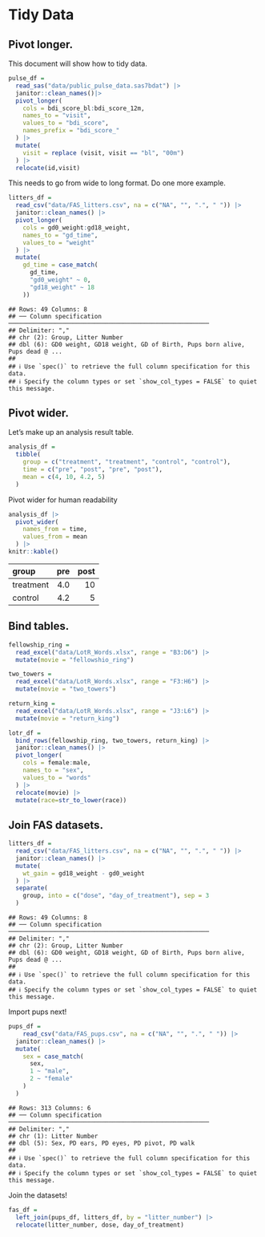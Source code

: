 Tidy Data
================

## Pivot longer.

This document will show how to tidy data.

``` r
pulse_df =
  read_sas("data/public_pulse_data.sas7bdat") |> 
  janitor::clean_names()|> 
  pivot_longer(
    cols = bdi_score_bl:bdi_score_12m,
    names_to = "visit",
    values_to = "bdi_score", 
    names_prefix = "bdi_score_"
  ) |> 
  mutate(
    visit = replace (visit, visit == "bl", "00m")
  ) |> 
  relocate(id,visit)
```

This needs to go from wide to long format. Do one more example.

``` r
litters_df =
  read_csv("data/FAS_litters.csv", na = c("NA", "", ".", " ")) |>
  janitor::clean_names() |>
  pivot_longer(
    cols = gd0_weight:gd18_weight,     
    names_to = "gd_time",               
    values_to = "weight"                
  ) |> 
  mutate(
    gd_time = case_match(
      gd_time,
      "gd0_weight" ~ 0,
      "gd18_weight" ~ 18
    ))
```

    ## Rows: 49 Columns: 8
    ## ── Column specification ────────────────────────────────────────────────────────
    ## Delimiter: ","
    ## chr (2): Group, Litter Number
    ## dbl (6): GD0 weight, GD18 weight, GD of Birth, Pups born alive, Pups dead @ ...
    ## 
    ## ℹ Use `spec()` to retrieve the full column specification for this data.
    ## ℹ Specify the column types or set `show_col_types = FALSE` to quiet this message.

## Pivot wider.

Let’s make up an analysis result table.

``` r
analysis_df =
  tibble(
    group = c("treatment", "treatment", "control", "control"),
    time = c("pre", "post", "pre", "post"),
    mean = c(4, 10, 4.2, 5)
  )
```

Pivot wider for human readability

``` r
analysis_df |> 
  pivot_wider(
    names_from = time,
    values_from = mean
  ) |> 
knitr::kable()
```

| group     | pre | post |
|:----------|----:|-----:|
| treatment | 4.0 |   10 |
| control   | 4.2 |    5 |

## Bind tables.

``` r
fellowship_ring = 
  read_excel("data/LotR_Words.xlsx", range = "B3:D6") |> 
  mutate(movie = "fellowshio_ring")

two_towers = 
  read_excel("data/LotR_Words.xlsx", range = "F3:H6") |> 
  mutate(movie = "two_towers")

return_king = 
  read_excel("data/LotR_Words.xlsx", range = "J3:L6") |> 
  mutate(movie = "return_king")

lotr_df = 
  bind_rows(fellowship_ring, two_towers, return_king) |> 
  janitor::clean_names() |> 
  pivot_longer(
    cols = female:male,
    names_to = "sex",
    values_to = "words"
  ) |> 
  relocate(movie) |> 
  mutate(race=str_to_lower(race))
```

## Join FAS datasets.

``` r
litters_df =
  read_csv("data/FAS_litters.csv", na = c("NA", "", ".", " ")) |>
  janitor::clean_names() |> 
  mutate(
    wt_gain = gd18_weight - gd0_weight
  ) |> 
  separate(
    group, into = c("dose", "day_of_treatment"), sep = 3
  )
```

    ## Rows: 49 Columns: 8
    ## ── Column specification ────────────────────────────────────────────────────────
    ## Delimiter: ","
    ## chr (2): Group, Litter Number
    ## dbl (6): GD0 weight, GD18 weight, GD of Birth, Pups born alive, Pups dead @ ...
    ## 
    ## ℹ Use `spec()` to retrieve the full column specification for this data.
    ## ℹ Specify the column types or set `show_col_types = FALSE` to quiet this message.

Import pups next!

``` r
pups_df = 
    read_csv("data/FAS_pups.csv", na = c("NA", "", ".", " ")) |>
  janitor::clean_names() |> 
  mutate(
    sex = case_match(
      sex,
      1 ~ "male",
      2 ~ "female"
    )
  )
```

    ## Rows: 313 Columns: 6
    ## ── Column specification ────────────────────────────────────────────────────────
    ## Delimiter: ","
    ## chr (1): Litter Number
    ## dbl (5): Sex, PD ears, PD eyes, PD pivot, PD walk
    ## 
    ## ℹ Use `spec()` to retrieve the full column specification for this data.
    ## ℹ Specify the column types or set `show_col_types = FALSE` to quiet this message.

Join the datasets!

``` r
fas_df = 
  left_join(pups_df, litters_df, by = "litter_number") |> 
  relocate(litter_number, dose, day_of_treatment)
```
